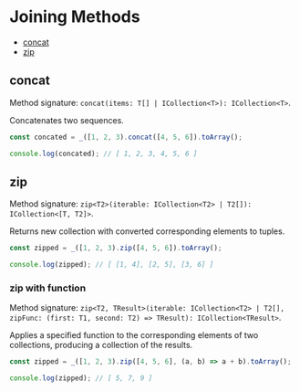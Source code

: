 # Joining Methods

* [concat](#concat)
* [zip](#zip)

## concat

Method signature: `concat(items: T[] | ICollection<T>): ICollection<T>`.

Concatenates two sequences.

```typescript
const concated = _([1, 2, 3).concat([4, 5, 6]).toArray();

console.log(concated); // [ 1, 2, 3, 4, 5, 6 ]
```

## zip

Method signature: `zip<T2>(iterable: ICollection<T2> | T2[]): ICollection<[T, T2]>`.

Returns new collection with converted corresponding elements to tuples.

```typescript
const zipped = _([1, 2, 3).zip([4, 5, 6]).toArray();

console.log(zipped); // [ [1, 4], [2, 5], [3, 6] ]
```

### zip with function

Method signature: `zip<T2, TResult>(iterable: ICollection<T2> | T2[], zipFunc: (first: T1, second: T2) => TResult): ICollection<TResult>`.

Applies a specified function to the corresponding elements of two collections, producing a collection of the results.

```typescript
const zipped = _([1, 2, 3).zip([4, 5, 6], (a, b) => a + b).toArray();

console.log(zipped); // [ 5, 7, 9 ]
```
